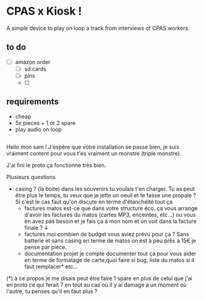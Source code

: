 # CPAS x Kiosk !

A simple device to play on loop a track from interviews of CPAS workers.

## to do
* [ ] amazon order 
    * [ ] sd cards
    * [ ] pins
    * [ ] 


## requirements
* cheap
* 5x pieces + 1 or 2 spare
* play audio on loop


## 
Hello mon sam !
J'espère que votre installation se passe bien, je suis vraiment content pour vous t'es vraiment un monstre (triple monstre).

J'ai fini le proto
ça fonctionne très bien.

Plusieurs questions
* casing ? (la boite)
    dans les souvenirs tu voulais t'en charger. Tu as peut être plus le temps, tu veux que je jette un oeuil et te fasse une propale ? Si c'est le cas faut qu'on discute en terme d'étanchéité tout ça
    * factures matos
    est-ce que dans votre structure éco. ça vous arrange d'avoir les factures du matos (cartes MP3, enceintes, etc...) ou vous en avez pas besoin et je fais ça à mon nom et on voit dans la facture finale ? ↓
    * factures moi
    combien de budget vous aviez prévu pour ça ? Sans batterie et sans casing en terme de matos on est à peu près à 15€ je pense par pièce.
    * documentation projet
    je compte documenter tout ça pour vous aider en terme de formatage de carte,quoi faire si bug, liste du matos si il faut remplacer* etc...

(*) à ce propos je me disais peut être faire 1 spare en plus de celui que j'ai en proto ce qui ferait 7 en tout au cas où il y ai damage à un moment où l'autre, tu penses qu'il en faut plus ?




